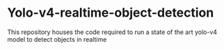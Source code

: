 # Yolo-v4-realtime-object-detection
This repository houses the code required to run a state of the art yolo-v4 model to detect objects in realtime 
